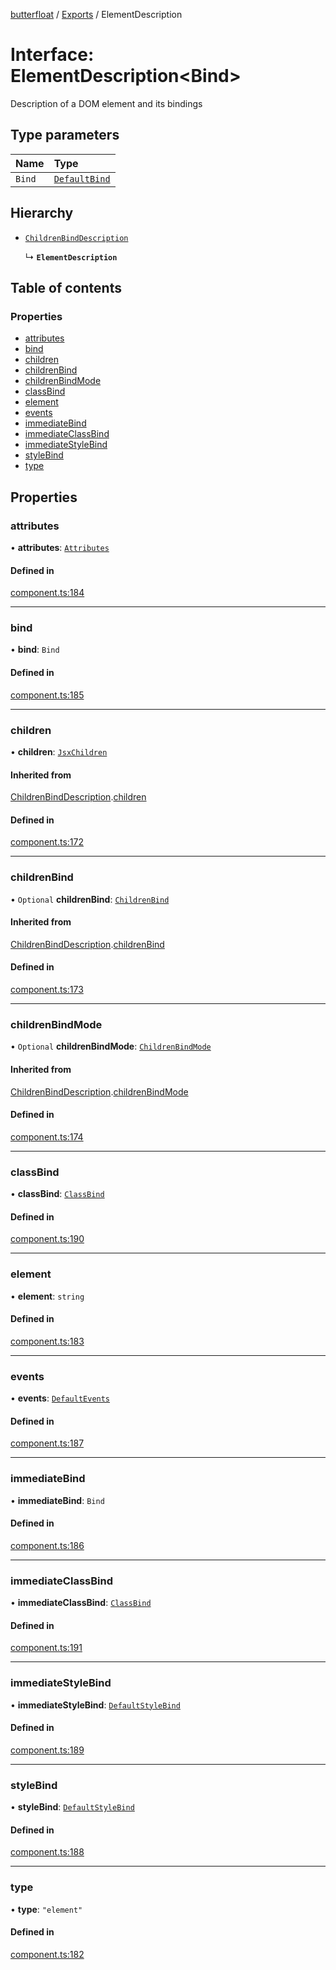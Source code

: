 [butterfloat](../README.md) / [Exports](../modules.md) / ElementDescription

# Interface: ElementDescription\<Bind\>

Description of a DOM element and its bindings

## Type parameters

| Name | Type |
| :------ | :------ |
| `Bind` | [`DefaultBind`](../modules.md#defaultbind) |

## Hierarchy

- [`ChildrenBindDescription`](ChildrenBindDescription.md)

  ↳ **`ElementDescription`**

## Table of contents

### Properties

- [attributes](ElementDescription.md#attributes)
- [bind](ElementDescription.md#bind)
- [children](ElementDescription.md#children)
- [childrenBind](ElementDescription.md#childrenbind)
- [childrenBindMode](ElementDescription.md#childrenbindmode)
- [classBind](ElementDescription.md#classbind)
- [element](ElementDescription.md#element)
- [events](ElementDescription.md#events)
- [immediateBind](ElementDescription.md#immediatebind)
- [immediateClassBind](ElementDescription.md#immediateclassbind)
- [immediateStyleBind](ElementDescription.md#immediatestylebind)
- [styleBind](ElementDescription.md#stylebind)
- [type](ElementDescription.md#type)

## Properties

### attributes

• **attributes**: [`Attributes`](../modules.md#attributes)

#### Defined in

[component.ts:184](https://github.com/WorldMaker/butterfloat/blob/981cdb4/component.ts#L184)

___

### bind

• **bind**: `Bind`

#### Defined in

[component.ts:185](https://github.com/WorldMaker/butterfloat/blob/981cdb4/component.ts#L185)

___

### children

• **children**: [`JsxChildren`](../modules.md#jsxchildren)

#### Inherited from

[ChildrenBindDescription](ChildrenBindDescription.md).[children](ChildrenBindDescription.md#children)

#### Defined in

[component.ts:172](https://github.com/WorldMaker/butterfloat/blob/981cdb4/component.ts#L172)

___

### childrenBind

• `Optional` **childrenBind**: [`ChildrenBind`](../modules.md#childrenbind)

#### Inherited from

[ChildrenBindDescription](ChildrenBindDescription.md).[childrenBind](ChildrenBindDescription.md#childrenbind)

#### Defined in

[component.ts:173](https://github.com/WorldMaker/butterfloat/blob/981cdb4/component.ts#L173)

___

### childrenBindMode

• `Optional` **childrenBindMode**: [`ChildrenBindMode`](../modules.md#childrenbindmode)

#### Inherited from

[ChildrenBindDescription](ChildrenBindDescription.md).[childrenBindMode](ChildrenBindDescription.md#childrenbindmode)

#### Defined in

[component.ts:174](https://github.com/WorldMaker/butterfloat/blob/981cdb4/component.ts#L174)

___

### classBind

• **classBind**: [`ClassBind`](../modules.md#classbind)

#### Defined in

[component.ts:190](https://github.com/WorldMaker/butterfloat/blob/981cdb4/component.ts#L190)

___

### element

• **element**: `string`

#### Defined in

[component.ts:183](https://github.com/WorldMaker/butterfloat/blob/981cdb4/component.ts#L183)

___

### events

• **events**: [`DefaultEvents`](../modules.md#defaultevents)

#### Defined in

[component.ts:187](https://github.com/WorldMaker/butterfloat/blob/981cdb4/component.ts#L187)

___

### immediateBind

• **immediateBind**: `Bind`

#### Defined in

[component.ts:186](https://github.com/WorldMaker/butterfloat/blob/981cdb4/component.ts#L186)

___

### immediateClassBind

• **immediateClassBind**: [`ClassBind`](../modules.md#classbind)

#### Defined in

[component.ts:191](https://github.com/WorldMaker/butterfloat/blob/981cdb4/component.ts#L191)

___

### immediateStyleBind

• **immediateStyleBind**: [`DefaultStyleBind`](../modules.md#defaultstylebind)

#### Defined in

[component.ts:189](https://github.com/WorldMaker/butterfloat/blob/981cdb4/component.ts#L189)

___

### styleBind

• **styleBind**: [`DefaultStyleBind`](../modules.md#defaultstylebind)

#### Defined in

[component.ts:188](https://github.com/WorldMaker/butterfloat/blob/981cdb4/component.ts#L188)

___

### type

• **type**: ``"element"``

#### Defined in

[component.ts:182](https://github.com/WorldMaker/butterfloat/blob/981cdb4/component.ts#L182)

